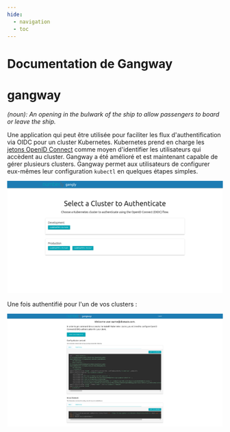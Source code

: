 ```yaml
---
hide:
  - navigation
  - toc
---
```


# Documentation de Gangway

gangway
=======

_(noun): An opening in the bulwark of the ship to allow passengers to board or leave the ship._

Une application qui peut être utilisée pour faciliter les flux d'authentification via OIDC pour un cluster Kubernetes.
Kubernetes prend en charge les [jetons OpenID Connect](https://kubernetes.io/docs/reference/access-authn-authz/authentication/#openid-connect-tokens) comme moyen d'identifier les utilisateurs qui accèdent au cluster.
Gangway a été amélioré et est maintenant capable de gérer plusieurs clusters.
Gangway permet aux utilisateurs de configurer eux-mêmes leur configuration `kubectl` en quelques étapes simples.

![gangway multicluster](images/gangway-multicluster.png)

Une fois authentifié pour l'un de vos clusters :

![gangway](images/gangway.png)
